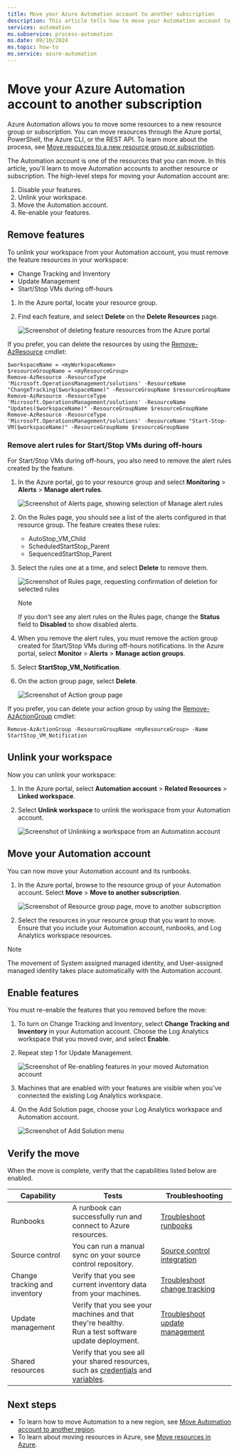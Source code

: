 ```yaml
---
title: Move your Azure Automation account to another subscription
description: This article tells how to move your Automation account to another subscription.
services: automation
ms.subservice: process-automation
ms.date: 09/10/2024
ms.topic: how-to 
ms.service: azure-automation
---
```


# Move your Azure Automation account to another subscription

Azure Automation allows you to move some resources to a new resource group or subscription. You can move resources through the Azure portal, PowerShell, the Azure CLI, or the REST API. To learn more about the process, see [Move resources to a new resource group or subscription](../../azure-resource-manager/management/move-resource-group-and-subscription.md).

The Automation account is one of the resources that you can move. In this article, you'll learn to move Automation accounts to another resource or subscription. The high-level steps for moving your Automation account are:

1. Disable your features.
2. Unlink your workspace.
3. Move the Automation account.
4. Re-enable your features.

## Remove features

To unlink your workspace from your Automation account, you must remove the feature resources in your workspace:

- Change Tracking and Inventory
- Update Management
- Start/Stop VMs during off-hours

1. In the Azure portal, locate your resource group.
2. Find each feature, and select **Delete** on the **Delete Resources** page.

    ![Screenshot of deleting feature resources from the Azure portal](../media/move-account/delete-solutions.png)

If you prefer, you can delete the resources by using the [Remove-AzResource](/powershell/module/Az.Resources/Remove-AzResource) cmdlet:

```azurepowershell-interactive
$workspaceName = <myWorkspaceName>
$resourceGroupName = <myResourceGroup>
Remove-AzResource -ResourceType 'Microsoft.OperationsManagement/solutions' -ResourceName "ChangeTracking($workspaceName)" -ResourceGroupName $resourceGroupName
Remove-AzResource -ResourceType 'Microsoft.OperationsManagement/solutions' -ResourceName "Updates($workspaceName)" -ResourceGroupName $resourceGroupName
Remove-AzResource -ResourceType 'Microsoft.OperationsManagement/solutions' -ResourceName "Start-Stop-VM($workspaceName)" -ResourceGroupName $resourceGroupName
```

### Remove alert rules for Start/Stop VMs during off-hours

For Start/Stop VMs during off-hours, you also need to remove the alert rules created by the feature.

1. In the Azure portal, go to your resource group and select **Monitoring** > **Alerts** > **Manage alert rules**.

   ![Screenshot of Alerts page, showing selection of Manage alert rules](../media/move-account/alert-rules.png)

2. On the Rules page, you should see a list of the alerts configured in that resource group. The feature creates these rules:

    * AutoStop_VM_Child
    * ScheduledStartStop_Parent
    * SequencedStartStop_Parent

3. Select the rules one at a time, and select **Delete** to remove them.

    ![Screenshot of Rules page, requesting confirmation of deletion for selected rules](../media/move-account/delete-rules.png)

    > [!NOTE]
    > If you don't see any alert rules on the Rules page, change the **Status** field to **Disabled** to show disabled alerts. 

4. When you remove the alert rules, you must remove the action group created for Start/Stop VMs during off-hours notifications. In the Azure portal, select **Monitor** > **Alerts** > **Manage action groups**.

5. Select **StartStop_VM_Notification**. 

6. On the action group page, select **Delete**.

    ![Screenshot of Action group page](../media/move-account/delete-action-group.png)

If you prefer, you can delete your action group by using the [Remove-AzActionGroup](/powershell/module/az.monitor/remove-azactiongroup) cmdlet:

```azurepowershell-interactive
Remove-AzActionGroup -ResourceGroupName <myResourceGroup> -Name StartStop_VM_Notification
```

## Unlink your workspace

Now you can unlink your workspace:

1. In the Azure portal, select **Automation account** > **Related Resources** > **Linked workspace**. 

2. Select **Unlink workspace** to unlink the workspace from your Automation account.

    ![Screenshot of Unlinking a workspace from an Automation account](../media/move-account/unlink-workspace.png)

## Move your Automation account

You can now move your Automation account and its runbooks. 

1. In the Azure portal, browse to the resource group of your Automation account. Select **Move** > **Move to another subscription**.

    ![Screenshot of Resource group page, move to another subscription](../media/move-account/move-resources.png)

2. Select the resources in your resource group that you want to move. Ensure that you include your Automation account, runbooks, and Log Analytics workspace resources.

> [!NOTE]
> The movement of System assigned managed identity, and User-assigned managed identity takes place automatically with the Automation account.

## Enable features

You must re-enable the features that you removed before the move:

1. To turn on Change Tracking and Inventory, select **Change Tracking and Inventory** in your Automation account. Choose the Log Analytics workspace that you moved over, and select **Enable**.

2. Repeat step 1 for Update Management.

    ![Screenshot of Re-enabling features in your moved Automation account](../media/move-account/reenable-solutions.png)

3. Machines that are enabled with your features are visible when you've connected the existing Log Analytics workspace.

4. On the Add Solution page, choose your Log Analytics workspace and Automation account.

    ![Screenshot of Add Solution menu](../media/move-account/add-solution-vm.png)

## Verify the move

When the move is complete, verify that the capabilities listed below are enabled. 

|Capability|Tests|Troubleshooting|
|---|---|---|
|Runbooks|A runbook can successfully run and connect to Azure resources.|[Troubleshoot runbooks](../troubleshoot/runbooks.md)
|Source control|You can run a manual sync on your source control repository.|[Source control integration](../source-control-integration.md)|
|Change tracking and inventory|Verify that you see current inventory data from your machines.|[Troubleshoot change tracking](../troubleshoot/change-tracking.md)|
|Update management|Verify that you see your machines and that they're healthy.</br>Run a test software update deployment.|[Troubleshoot update management](../troubleshoot/update-management.md)|
|Shared resources|Verify that you see all your shared resources, such as [credentials](../shared-resources/credentials.md) and [variables](../shared-resources/variables.md).|

## Next steps

- To learn how to move Automation to a new region, see [Move Automation account to another region](../../azure-resource-manager/management/relocation/relocation-automation.md).
- To learn about moving resources in Azure, see [Move resources in Azure](../../azure-resource-manager/management/move-support-resources.md).

